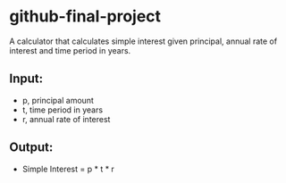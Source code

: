 # github-final-project

A calculator that calculates simple interest given principal, annual rate of interest and time period in years.

## Input:
   * p, principal amount
   * t, time period in years
   * r, annual rate of interest
   
## Output:
   * Simple Interest</b> = p * t * r
